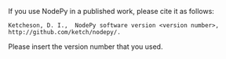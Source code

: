 If you use NodePy in a published work, please cite it as follows:

    Ketcheson, D. I.,  NodePy software version <version number>,
    http://github.com/ketch/nodepy/.

Please insert the version number that you used.

